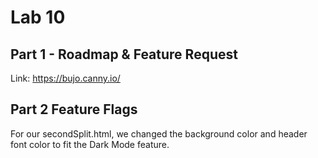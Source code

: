 # Lab 10
## Part 1 - Roadmap & Feature Request
Link: https://bujo.canny.io/

## Part 2 Feature Flags
For our secondSplit.html, we changed the background color and header font color to fit the Dark Mode feature.
